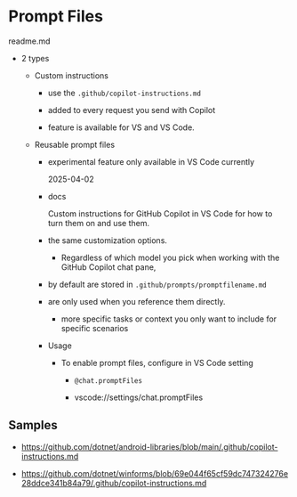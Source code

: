 # Prompt Files

readme.md

*   2 types

    *   Custom instructions 

        *   use the `.github/copilot-instructions.md` 
        
        *   added to every request you send with Copilot
        
        *   feature is available for VS and VS Code. 

    *   Reusable prompt files 

        *   experimental feature only available in VS Code currently 
        
            2025-04-02 
        
        *   docs
        
            Custom instructions for GitHub Copilot in VS Code for how to turn them on and use them. 
            
        *   the same customization options.

            *   Regardless of which model you pick when working with the GitHub Copilot chat pane, 

        *   by default are stored in `.github/prompts/promptfilename.md`

        *   are only used when you reference them directly. 
        
            *   more specific tasks or context you only want to include for specific scenarios

        *   Usage

            *   To enable prompt files, configure in VS Code setting

                *   `@chat.promptFiles`

                *   vscode://settings/chat.promptFiles

## Samples

*   https://github.com/dotnet/android-libraries/blob/main/.github/copilot-instructions.md

*   https://github.com/dotnet/winforms/blob/69e044f65cf59dc747324276e28ddce341b84a79/.github/copilot-instructions.md
